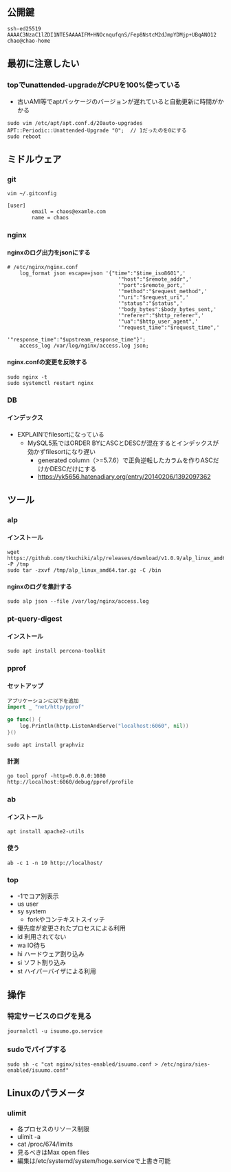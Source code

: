 ## 公開鍵
```
ssh-ed25519 AAAAC3NzaC1lZDI1NTE5AAAAIFM+HNOcnqufqnS/Fep8NstcM2dJmpYDMjp+UBqANO12 chao@chao-home
```

## 最初に注意したい

### topでunattended-upgradeがCPUを100%使っている
- 古いAMI等でaptパッケージのバージョンが遅れていると自動更新に時間がかかる
```
sudo vim /etc/apt/apt.conf.d/20auto-upgrades
APT::Periodic::Unattended-Upgrade "0";  // 1だったのを0にする
sudo reboot
```

## ミドルウェア

### git

```
vim ~/.gitconfig

[user]
        email = chaos@examle.com
        name = chaos
```

### nginx

#### nginxのログ出力をjsonにする

```
# /etc/nginx/nginx.conf
	log_format json escape=json '{"time":"$time_iso8601",'
                                    '"host":"$remote_addr",'
                                    '"port":$remote_port,'
                                    '"method":"$request_method",'
                                    '"uri":"$request_uri",'
                                    '"status":"$status",'
                                    '"body_bytes":$body_bytes_sent,'
                                    '"referer":"$http_referer",'
                                    '"ua":"$http_user_agent",'
                                    '"request_time":"$request_time",'
                                    '"response_time":"$upstream_response_time"}';
	access_log /var/log/nginx/access.log json;
```

#### nginx.confの変更を反映する

```
sudo nginx -t
sudo systemctl restart nginx
```
### DB

#### インデックス

- EXPLAINでfilesortになっている
  - MySQL5系ではORDER BYにASCとDESCが混在するとインデックスが効かずfilesortになり遅い
    - generated column（>=5.7.6）で正負逆転したカラムを作りASCだけかDESCだけにする
    - https://yk5656.hatenadiary.org/entry/20140206/1392097362

## ツール

### alp

#### インストール

```
wget https://github.com/tkuchiki/alp/releases/download/v1.0.9/alp_linux_amd64.tar.gz -P /tmp
sudo tar -zxvf /tmp/alp_linux_amd64.tar.gz -C /bin
```

#### nginxのログを集計する

```
sudo alp json --file /var/log/nginx/access.log
```

### pt-query-digest

#### インストール

```
sudo apt install percona-toolkit
```

### pprof

#### セットアップ
```go
アプリケーションに以下を追加
import _ "net/http/pprof"

go func() {
	log.Println(http.ListenAndServe("localhost:6060", nil))
}()
```
```
sudo apt install graphviz
```

#### 計測
```
go tool pprof -http=0.0.0.0:1080 http://localhost:6060/debug/pprof/profile
```

### ab

#### インストール

```
apt install apache2-utils
```

#### 使う

```
ab -c 1 -n 10 http://localhost/
```

### top

- -1でコア別表示
- us user
- sy system
  - forkやコンテキストスイッチ
- 優先度が変更されたプロセスによる利用
- id 利用されてない
- wa IO待ち
- hi ハードウェア割り込み
- si ソフト割り込み
- st ハイパーバイザによる利用

## 操作

### 特定サービスのログを見る
```
journalctl -u isuumo.go.service
```

### sudoでパイプする
```
sudo sh -c "cat nginx/sites-enabled/isuumo.conf > /etc/nginx/sies-enabled/isuumo.conf"
```

## Linuxのパラメータ

### ulimit

- 各プロセスのリソース制限
- ulimit -a
- cat /proc/674/limits
- 見るべきはMax open files
- 編集は/etc/systemd/system/hoge.serviceで上書き可能

